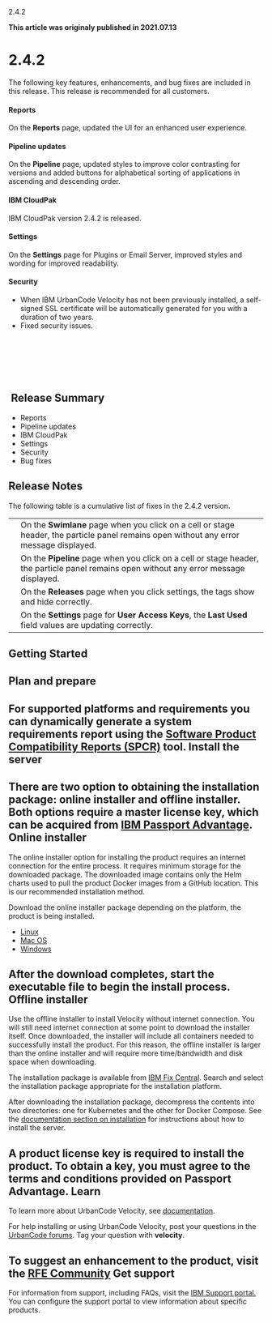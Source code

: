 





2.4.2

**This article was originaly published in 2021.07.13**


2.4.2
=====




The following key features, enhancements, and bug fixes are included in this release. This release is recommended for all customers.
#### Reports


On the **Reports** page, updated the UI for an enhanced user experience.
#### Pipeline updates


On the **Pipeline** page, updated styles to improve color contrasting for versions and added buttons for alphabetical sorting of applications in ascending and descending order.
#### IBM CloudPak


IBM CloudPak version 2.4.2 is released.
#### Settings


On the **Settings** page for Plugins or Email Server, improved styles and wording for improved readability.
#### Security


* When IBM UrbanCode Velocity has not been previously installed, a self-signed SSL certificate will be automatically generated for you with a duration of two years.
* Fixed security issues.


 

 

 

 Release Summary
---------------

  
* Reports
* Pipeline updates
* IBM CloudPak
* Settings
* Security
* Bug fixes

Release Notes
-------------

  


The following table is a cumulative list of fixes in the 2.4.2 version.


|  |  |
| --- | --- |
|  | On the **Swimlane** page when you click on a cell or stage header, the particle panel remains open without any error message displayed. |
|  | On the **Pipeline** page when you click on a cell or stage header, the particle panel remains open without any error message displayed. |
|  | On the **Releases** page when you click settings, the tags show and hide correctly. |
|  | On the **Settings** page for **User Access Keys**, the **Last Used** field values are updating correctly. |

Getting Started
---------------

  
Plan and prepare
----------------


For supported platforms and requirements you can dynamically generate a system requirements report using the [Software Product Compatibility Reports (SPCR)](https://www.ibm.com/software/reports/compatibility/clarity/index.html) tool.
Install the server
------------------


There are two option to obtaining the installation package: online installer and offline installer. Both options require a master license key, which can be acquired from [IBM Passport Advantage](https://www.ibm.com/software/passportadvantage/).
Online installer
----------------


The online installer option for installing the product requires an internet connection for the entire process. It requires minimum storage for the downloaded package. The downloaded image contains only the Helm charts used to pull the product Docker images from a GitHub location. This is our recommended installation method.

Download the online installer package depending on the platform, the product is being installed.
* [Linux](https://www.urbancode.com/uc-downloads/Velocity/latest/velocity-ibm-install-latest-linux)
* [Mac OS](https://www.urbancode.com/uc-downloads/Velocity/latest/velocity-ibm-install-latest-macos)
* [Windows](https://www.urbancode.com/uc-downloads/Velocity/latest/velocity-ibm-install-latest-win.exe)


After the download completes, start the executable file to begin the install process.
Offline installer
-----------------


Use the offline installer to install Velocity without internet connection. You will still need internet connection at some point to download the installer itself. Once downloaded, the installer will include all containers needed to successfully install the product. For this reason, the offline installer is larger than the online installer and will require more time/bandwidth and disk space when downloading.

The installation package is available from [IBM Fix Central](https://www-945.ibm.com/support/fixcentral/swg/selectFixes?parent=ibm%7ERational&product=ibm/Rational/IBM+UrbanCode+Velocity&release=All&platform=All&function=all). Search and select the installation package appropriate for the installation platform.

After downloading the installation package, decompress the contents into two directories: one for Kubernetes and the other for Docker Compose. See the [documentation section on installation](https://www.ibm.com/support/knowledgecenter/SSCKX6_2.3.x/com.ibm.uvelocity.doc/topics/c_install_se_roadmap.html) for instructions about how to install the server.

A product license key is required to install the product. To obtain a key, you must agree to the terms and conditions provided on Passport Advantage.
Learn
-----


To learn more about UrbanCode Velocity, see [documentation](https://www.ibm.com/support/knowledgecenter/SSCKX6).

For help installing or using UrbanCode Velocity, post your questions in the [UrbanCode forums](https://community.ibm.com/community/user/middleware/communities/community-home?CommunityKey=9adfe6b6-2e23-4895-8b27-38b93b5e152c). Tag your question with **velocity**.

To suggest an enhancement to the product, visit the [RFE Community](https://www.ibm.com/developerworks/rfe/)
Get support
-----------


For information from support, including FAQs, visit the [IBM Support portal.](https://www.ibm.com/support/home) You can configure the support portal to view information about specific products.




